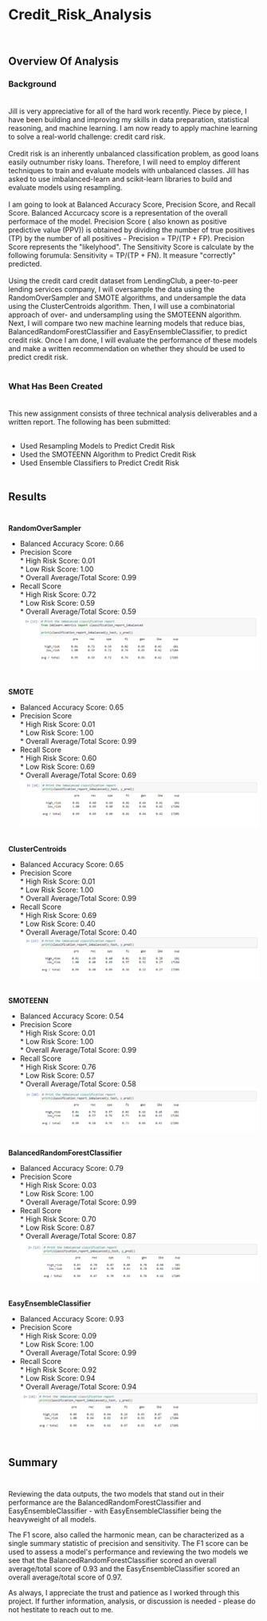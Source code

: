 # Credit_Risk_Analysis<br><br>

## Overview Of Analysis<br>

### Background<br><br>
Jill is very appreciative for all of the hard work recently. Piece by piece, I have been building and improving my skills in data preparation, statistical reasoning, and machine learning. I am now ready to apply machine learning to solve a real-world challenge: credit card risk.<br><br>
Credit risk is an inherently unbalanced classification problem, as good loans easily outnumber risky loans. Therefore, I will need to employ different techniques to train and evaluate models with unbalanced classes. Jill has asked to use imbalanced-learn and scikit-learn libraries to build and evaluate models using resampling.<br><br>
I am going to look at Balanced Accuracy Score, Precision Score, and Recall Score.  Balanced Accurcacy score is a representation of the overall performace of the model.  Precision Score ( also known as positive predictive value (PPV)) is obtained by dividing the number of true positives (TP) by the number of all positives - Precision = TP/(TP + FP).  Precision Score represents the "likelyhood".  The Sensitivity Score is calculate by the following forumula: Sensitivity = TP/(TP + FN).  It measure "correctly" predicted.<br><br>
Using the credit card credit dataset from LendingClub, a peer-to-peer lending services company, I will oversample the data using the RandomOverSampler and SMOTE algorithms, and undersample the data using the ClusterCentroids algorithm. Then, I will use a combinatorial approach of over- and undersampling using the SMOTEENN algorithm. Next, I will compare two new machine learning models that reduce bias, BalancedRandomForestClassifier and EasyEnsembleClassifier, to predict credit risk. Once I am  done, I will evaluate the performance of these models and make a written recommendation on whether they should be used to predict credit risk.<br><br>
### What Has Been Created<br><br>
This new assignment consists of three technical analysis deliverables and a written report. The following has been submitted:<br><br>
* Used Resampling Models to Predict Credit Risk<br>
* Used the SMOTEENN Algorithm to Predict Credit Risk<br>
* Used Ensemble Classifiers to Predict Credit Risk<br><br>

## Results<br><br>
**RandomOverSampler**<br>
* Balanced Accuracy Score: 0.66<br>
* Precision Score<br>
      * High Risk Score: 0.01<br>
      * Low Risk Score: 1.00<br>
      * Overall Average/Total Score: 0.99<br>
* Recall Score<br>
      * High Risk Score: 0.72<br>
      * Low Risk Score: 0.59<br>
      * Overall Average/Total Score: 0.59<br>
![Random_Over_Sampler](Resources/Random_Over_Sampler.png)<br><br>

**SMOTE**<br>
* Balanced Accuracy Score: 0.65<br>
* Precision Score<br>
      * High Risk Score: 0.01<br>
      * Low Risk Score: 1.00<br>
      * Overall Average/Total Score: 0.99<br>
* Recall Score<br>
      * High Risk Score: 0.60<br>
      * Low Risk Score: 0.69<br>
      * Overall Average/Total Score: 0.69<br>
![SMOTE](Resources/SMOTE.png)<br><br>

**ClusterCentroids**<br>
* Balanced Accuracy Score: 0.65<br>
* Precision Score<br>
      * High Risk Score: 0.01<br>
      * Low Risk Score: 1.00<br>
      * Overall Average/Total Score: 0.99<br>
* Recall Score<br>
      * High Risk Score: 0.69<br>
      * Low Risk Score: 0.40<br>
      * Overall Average/Total Score: 0.40<br>
![Cluster_Centroids](Resources/Cluster_Centroids.png)<br><br>

**SMOTEENN**<br>
* Balanced Accuracy Score: 0.54<br>
* Precision Score<br>
      * High Risk Score: 0.01<br>
      * Low Risk Score: 1.00<br>
      * Overall Average/Total Score: 0.99<br>
* Recall Score<br>
      * High Risk Score: 0.76<br>
      * Low Risk Score: 0.57<br>
      * Overall Average/Total Score: 0.58<br>
![SMOTEENN](Resources/SMOTEENN.png)<br><br>

**BalancedRandomForestClassifier**<br>
* Balanced Accuracy Score: 0.79<br>
* Precision Score<br>
      * High Risk Score: 0.03<br>
      * Low Risk Score: 1.00<br>
      * Overall Average/Total Score: 0.99<br>
* Recall Score<br>
      * High Risk Score: 0.70<br>
      * Low Risk Score: 0.87<br>
      * Overall Average/Total Score: 0.87<br>
![Balanced_Random_Forest_Classifier](Resources/Balanced_Random_Forest_Classifier.png)<br><br>

**EasyEnsembleClassifier**<br>
* Balanced Accuracy Score: 0.93<br>
* Precision Score<br>
      * High Risk Score: 0.09<br>
      * Low Risk Score: 1.00<br>
      * Overall Average/Total Score: 0.99<br>
* Recall Score<br>
      * High Risk Score: 0.92<br>
      * Low Risk Score: 0.94<br>
      * Overall Average/Total Score: 0.94<br>
![Easy_Ensemble_Classifier](Resources/Easy_Ensemble_Classifier.png)<br><br>

## Summary<br><br>

Reviewing the data outputs, the two models that stand out in their performance are the BalancedRandomForestClassifier and EasyEnsembleClassifier - with EasyEnsembleClassifier being the heavyweight of all models.<br>

The F1 score, also called the harmonic mean, can be characterized as a single summary statistic of precision and sensitivity.  The F1 score can be used to assess a model's performance and reviewing the two models we see that the BalancedRandomForestClassifier scored an overall average/total score of 0.93 and the EasyEnsembleClassifier scored an overall average/total score of 0.97.<br>

As always, I appreciate the trust and patience as I worked through this project. If further information, analysis, or discussion is needed - please do not hestitate to reach out to me.  
